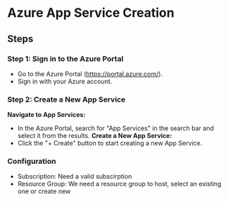 # Azure App Service Creation

## Steps

### Step 1: Sign in to the Azure Portal
- Go to the Azure Portal (https://portal.azure.com/).
- Sign in with your Azure account.

### Step 2: Create a New App Service

**Navigate to App Services:**
- In the Azure Portal, search for "App Services" in the search bar and select it from the results.
**Create a New App Service:**
- Click the "+ Create" button to start creating a new App Service.

### Configuration

- Subscription: Need a valid subscirption
- Resource Group: We need a resource group to host, select an existing one or create new
